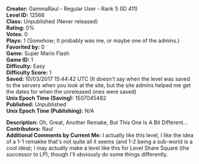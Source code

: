**Creator:** GammaRaul - Regular User - Rank 5 (ID 411) <br>
**Level ID:** 12566 <br>
**Class:** Unpublished (Never released) <br>
**Rating:** 0% <br>
**Votes:** 0 <br>
**Plays:** 1 (Somehow; It probably was me, or maybe one of the admins.) <br>
**Favorited by:** 0 <br>
**Game:** Super Mario Flash <br>
**Game ID:** 1 <br>
**Difficulty:** Easy <br>
**Difficulty Score:** 1 <br>
**Saved:** 10/03/2017 15:44:42 UTC (It doesn't say when the level was saved to the servers when you look at the site, but the site admins helped me get the dates for when the unreleased ones were saved) <br>
**Unix Epoch Time (Saving):** 1507045482 <br>
**Published:** Unpublished <br>
**Unix Epoch Time (Publishing):** N/A

**Description:** Oh, Great, Another Remake, But This One Is A Bit Different... <br>
**Contributors:** Raul <br>
**Additional Comments by Current Me:** I actually like this level, I like the idea of a 1-1 remakke that's not quite all it seems (and 1-2 being a sub-world is a cool idea); I may actually make a level like this for Level Share Square (the successor to LP), though I'll obviously do some things differently.
